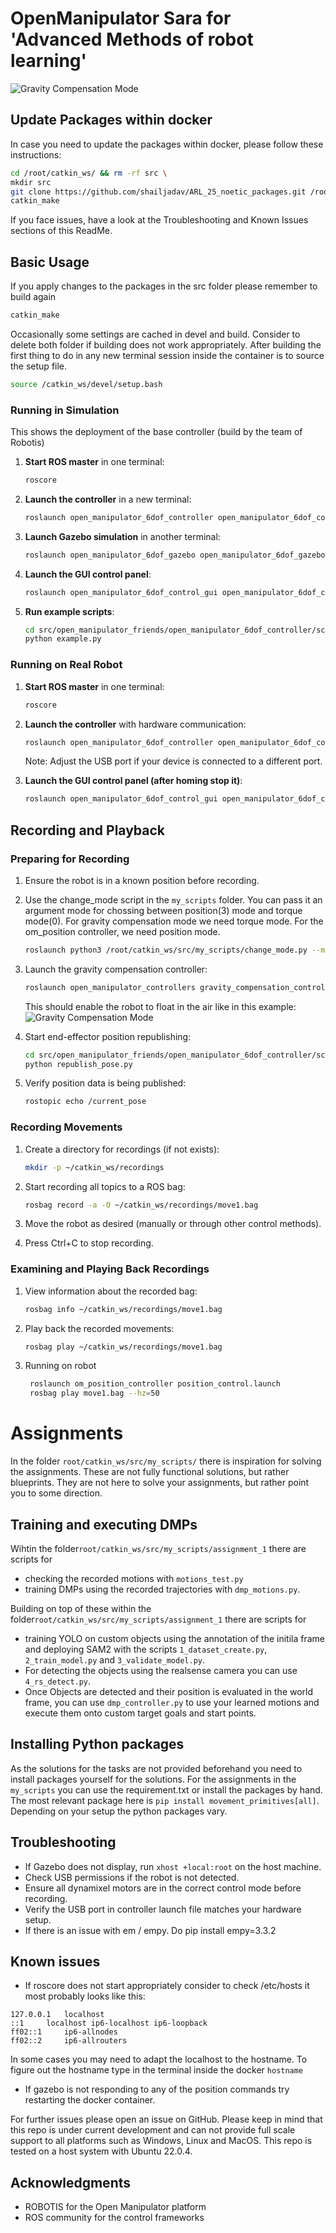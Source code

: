 # OpenManipulator Sara for 'Advanced Methods of robot learning'



![Gravity Compensation Mode](fig/manipulation.gif)

## Update Packages within docker
In case you need to update the packages within docker, please follow these instructions:
```bash
cd /root/catkin_ws/ && rm -rf src \
mkdir src
git clone https://github.com/shailjadav/ARL_25_noetic_packages.git /root/catkin_ws/src/ \
catkin_make
```
If you face issues, have a look at the Troubleshooting and Known Issues sections of this ReadMe.


## Basic Usage
If you apply changes to the packages in the src folder please remember to build again
```bash
catkin_make
```
Occasionally some settings are cached in devel and build. Consider to delete both folder if building does not work appropriately.
After building the first thing to do in any new terminal session inside the container is to source the setup file. 

```bash
source /catkin_ws/devel/setup.bash
```

### Running in Simulation
This shows the deployment of the base controller (build by the team of Robotis)
1. **Start ROS master** in one terminal:
   ```bash
   roscore
   ```

2. **Launch the controller** in a new terminal:
   ```bash
   roslaunch open_manipulator_6dof_controller open_manipulator_6dof_controller.launch use_platform:=false
   ```

3. **Launch Gazebo simulation** in another terminal:
   ```bash
   roslaunch open_manipulator_6dof_gazebo open_manipulator_6dof_gazebo.launch controller:=position
   ```

4. **Launch the GUI control panel**:
   ```bash
   roslaunch open_manipulator_6dof_control_gui open_manipulator_6dof_control_gui.launch
   ```

5. **Run example scripts**:
   ```bash
   cd src/open_manipulator_friends/open_manipulator_6dof_controller/scripts/
   python example.py
   ```

### Running on Real Robot

1. **Start ROS master** in one terminal:
   ```bash
   roscore
   ```

2. **Launch the controller** with hardware communication:
   ```bash
   roslaunch open_manipulator_6dof_controller open_manipulator_6dof_controller.launch use_platform:=true dynamixel_usb_port:=/dev/ttyUSB0
   ```
   Note: Adjust the USB port if your device is connected to a different port.

3. **Launch the GUI control panel (after homing stop it)**:
   ```bash
   roslaunch open_manipulator_6dof_control_gui open_manipulator_6dof_control_gui.launch
   ```

## Recording and Playback

### Preparing for Recording

1. Ensure the robot is in a known position before recording.

2. Use the change_mode script in the `my_scripts` folder. You can pass it an argument mode for chossing between position(3) mode and torque mode(0). For gravity compensation mode we need torque mode. For the om_position controller, we need position mode.
   ```bash
   roslaunch python3 /root/catkin_ws/src/my_scripts/change_mode.py --mode 0
   ```

3. Launch the gravity compensation controller:
   ```bash
   roslaunch open_manipulator_controllers gravity_compensation_controller.launch sim:=false
   ```

   This should enable the robot to float in the air like in this example:
   ![Gravity Compensation Mode](fig/gravity_compensation.gif)

4. Start end-effector position republishing:
   ```bash
   cd src/open_manipulator_friends/open_manipulator_6dof_controller/scripts/
   python republish_pose.py
   ```

5. Verify position data is being published:
   ```bash
   rostopic echo /current_pose
   ```

### Recording Movements

1. Create a directory for recordings (if not exists):
   ```bash
   mkdir -p ~/catkin_ws/recordings
   ```

2. Start recording all topics to a ROS bag:
   ```bash
   rosbag record -a -O ~/catkin_ws/recordings/move1.bag
   ```

3. Move the robot as desired (manually or through other control methods).

4. Press Ctrl+C to stop recording.

### Examining and Playing Back Recordings

1. View information about the recorded bag:
   ```bash
   rosbag info ~/catkin_ws/recordings/move1.bag
   ```

2. Play back the recorded movements:
   ```bash
   rosbag play ~/catkin_ws/recordings/move1.bag
   ```
3. Running on robot
   ```bash
    roslaunch om_position_controller position_control.launch
    rosbag play move1.bag --hz=50
   ```

# Assignments
In the folder `root/catkin_ws/src/my_scripts/` there is inspiration for solving the assignments. These are not fully functional solutions, but rather blueprints.
They are not here to solve your assignments, but rather point you to some direction.  

## Training and executing DMPs

Wihtin the folder`root/catkin_ws/src/my_scripts/assignment_1` there are scripts for
- checking the recorded motions with `motions_test.py`
- training DMPs using the recorded trajectories with `dmp_motions.py`. 

Building on top of these within the folder`root/catkin_ws/src/my_scripts/assignment_1` there are scripts for
- training YOLO on custom objects using the annotation of the initila frame and deploying SAM2 with the scripts `1_dataset_create.py`, `2_train_model.py` and `3_validate_model.py`.
- For detecting the objects using the realsense camera you can use `4_rs_detect.py`.
- Once Objects are detected and their position is evaluated in the world frame, you can use `dmp_controller.py` to use your learned motions and execute them onto custom target goals and start points.



## Installing Python packages
As the solutions for the tasks are not provided beforehand you need to install packages yourself for the solutions.
For the assignments in the `my_scripts` you can use the requirement.txt or install the packages by hand. The most relevant package here is `pip install movement_primitives[all]`.
Depending on your setup the python packages vary.

## Troubleshooting

- If Gazebo does not display, run `xhost +local:root` on the host machine.
- Check USB permissions if the robot is not detected.
- Ensure all dynamixel motors are in the correct control mode before recording.
- Verify the USB port in controller launch file matches your hardware setup.
- If there is an issue with em / empy. Do pip install empy=3.3.2

## Known issues

- If roscore does not start appropriately consider to check /etc/hosts it most probably looks like this:

```
127.0.0.1	localhost
::1		localhost ip6-localhost ip6-loopback
ff02::1		ip6-allnodes
ff02::2		ip6-allrouters
```
In some cases you may need to adapt the localhost to the hostname. To figure out the hostname type in the terminal inside the docker `hostname`

- If gazebo is not responding to any of the position commands try restarting the docker container.


For further issues please open an issue on GitHub. Please keep in mind that this repo is under current development and can not provide full scale support to all platforms such as Windows, Linux and MacOS. This repo is tested on a host system with Ubuntu 22.0.4.
 

## Acknowledgments

- ROBOTIS for the Open Manipulator platform
- ROS community for the control frameworks


